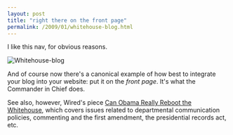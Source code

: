 ```yaml
---
layout: post
title: "right there on the front page"
permalink: /2009/01/whitehouse-blog.html
---
```


I like this nav, for obvious reasons.

![Whitehouse-blog](https://sippey.typepad.com/.a/6a00d8341c4f5f53ef010536dea351970b-800wi "Whitehouse-blog")

And of course now there's a canonical example of how best to integrate your blog into your website: put it on the _front page_. It's what the Commander in Chief does.

See also, however, Wired's piece [Can Obama Really Reboot the Whitehouse](http://www.wired.com/politics/onlinerights/magazine/17-02/ff_obama?currentPage=all), which covers issues related to departmental communication policies, commenting and the first amendment, the presidential records act, etc.